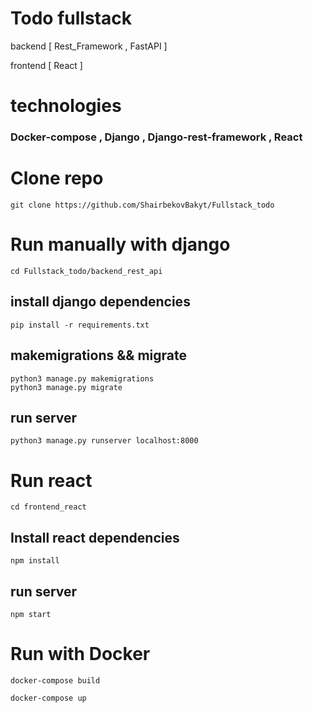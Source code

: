 
# Todo fullstack  

backend [  Rest_Framework  ,  FastAPI   ]

frontend  [  React  ]


# technologies

### Docker-compose , Django , Django-rest-framework , React

# Clone repo 
```
git clone https://github.com/ShairbekovBakyt/Fullstack_todo
```

# Run manually  with django
```
cd Fullstack_todo/backend_rest_api
```

## install django dependencies
```
pip install -r requirements.txt
```

## makemigrations && migrate
```
python3 manage.py makemigrations
python3 manage.py migrate
```

## run server
```
python3 manage.py runserver localhost:8000
```

# Run react

```
cd frontend_react
```
## Install react dependencies
```
npm install 
```
## run server
```
npm start
```

# Run with Docker 
   ```
   docker-compose build
   ```

   ```
   docker-compose up
   ```

